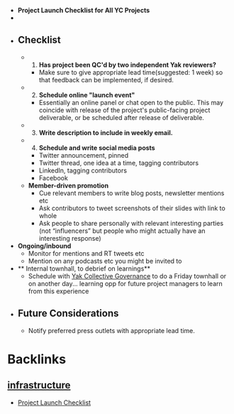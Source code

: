 - __Project Launch Checklist for All YC Projects__
- 
- ## Checklist
    - 1. **Has project been QC'd by two independent Yak reviewers?**
        - Make sure to give appropriate lead time(suggested: 1 week) so that feedback can be implemented, if desired. 
    - 2. **Schedule online "launch event"**
        - Essentially an online panel or chat open to the public. This may coincide with release of the project's public-facing project deliverable, or be scheduled after release of deliverable.
    - 3. **Write description to include in weekly email.**
    - 4. **Schedule and write social media posts**
        - Twitter announcement, pinned
        - Twitter thread, one idea at a time, tagging contributors
        - LinkedIn, tagging contributors
        - Facebook
    - **Member-driven promotion**
        - Cue relevant members to write blog posts, newsletter mentions etc 
        - Ask contributors to tweet screenshots of their slides with link to whole
        - Ask people to share personally with relevant interesting parties (not “influencers” but people who might actually have an interesting response) 
- **Ongoing/inbound**
    - Monitor for mentions and RT tweets etc
    - Mention on any podcasts etc you might be invited to
- ** Internal townhall, to debrief on learnings**
    - Schedule with [Yak Collective Governance](<Yak Collective Governance.md>) to do a Friday townhall or on another day... learning opp for future project managers to learn from this experience
- ## Future Considerations
    - Notify preferred press outlets with appropriate lead time.

# Backlinks
## [infrastructure](<infrastructure.md>)
- [Project Launch Checklist](<Project Launch Checklist.md>)

